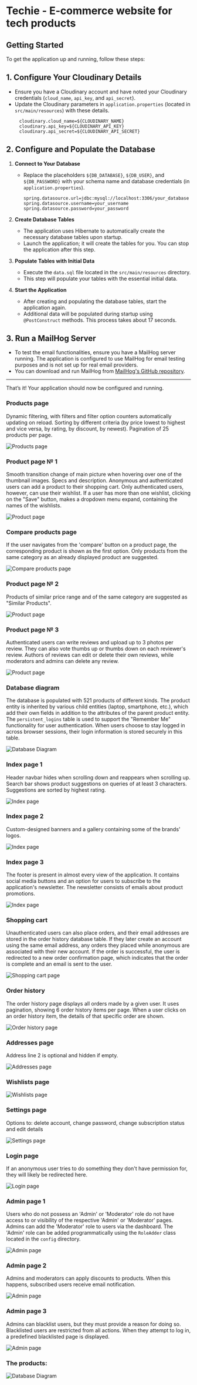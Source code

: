 # Techie - E-commerce website for tech products

## Getting Started

To get the application up and running, follow these steps:

## 1. Configure Your Cloudinary Details
- Ensure you have a Cloudinary account and have noted your Cloudinary credentials (`cloud_name`, `api_key`, and `api_secret`).
- Update the Cloudinary parameters in `application.properties` (located in `src/main/resources`) with these details.
```properties
     cloudinary.cloud_name=${CLOUDINARY_NAME}
     cloudinary.api_key=${CLOUDINARY_API_KEY}
     cloudinary.api_secret=${CLOUDINARY_API_SECRET}
```

## 2. Configure and Populate the Database

1. **Connect to Your Database**
    - Replace the placeholders `${DB_DATABASE}`, `${DB_USER}`, and `${DB_PASSWORD}` with your schema name and database credentials (in `application.properties`).
      ```properties
      spring.datasource.url=jdbc:mysql://localhost:3306/your_database
      spring.datasource.username=your_username
      spring.datasource.password=your_password
      ```

2. **Create Database Tables**
    - The application uses Hibernate to automatically create the necessary database tables upon startup.
    - Launch the application; it will create the tables for you. You can stop the application after this step.

3. **Populate Tables with Initial Data**
    - Execute the `data.sql` file located in the `src/main/resources` directory.
    - This step will populate your tables with the essential initial data.

4. **Start the Application**
    - After creating and populating the database tables, start the application again.
    - Additional data will be populated during startup using `@PostConstruct` methods. This process takes about 17 seconds.

## 3. Run a MailHog Server

- To test the email functionalities, ensure you have a MailHog server running. The application is configured to use MailHog for email testing purposes and is not set up for real email providers.
- You can download and run MailHog from [MailHog's GitHub repository](https://github.com/mailhog/MailHog).

---

That’s it! Your application should now be configured and running.



### Products page
Dynamic filtering, with filters and filter option counters automatically updating on reload. Sorting by different criteria (by price lowest to highest and vice versa, by rating, by discount, by newest). Pagination of 25 products per page.

<img src="src/main/resources/static/images/products_sample_1.png" alt="Products page">

### Product page № 1
Smooth transition change of main picture when hovering over one of the thumbnail images. Specs and description. Anonymous and authenticated users can add a product to their shopping cart. Only authenticated users, however, can use their wishlist. 
If a user has more than one wishlist, clicking on the "Save" button, makes a dropdown menu expand, containing the names of the wishlists.

<img src="src/main/resources/static/images/products_sample_2.png" alt="Product page">

### Compare products page
If the user navigates from the 'compare' button on a product page, the corresponding product is shown as the first option. Only products from the same category as an already displayed product are suggested.

<img src="src/main/resources/static/images/compare_products.png" alt="Compare products page">

### Product page № 2
Products of similar price range and of the same category are suggested as "Similar Products".

<img src="src/main/resources/static/images/products_sample_3.png" alt="Product page">

### Product page № 3
Authenticated users can write reviews and upload up to 3 photos per review. They can also vote thumbs up or thumbs down on each reviewer's review. Authors of reviews can edit or delete their own reviews, while moderators and admins can delete any review.

<img src="src/main/resources/static/images/products_sample_4.png" alt="Product page">

### Database diagram
The database is populated with 521 products of different kinds. The product entity is inherited by various child entities (laptop, smartphone, etc.), which add their own fields in addition to the attributes of the parent product entity.
The `persistent_logins` table is used to support the "Remember Me" functionality for user authentication. When users choose to stay logged in across browser sessions, their login information is stored securely in this table.

<img src="src/main/resources/static/images/diagram.png" alt="Database Diagram">


### Index page 1
Header navbar hides when scrolling down and reappears when scrolling up. Search bar shows product suggestions on queries of at least 3 characters. Suggestions are sorted by highest rating.

<img src="src/main/resources/static/images/index_page.png" alt="Index page">

### Index page 2
Custom-designed banners and a gallery containing some of the brands' logos.

<img src="src/main/resources/static/images/index_page_2.png" alt="Index page">

### Index page 3
The footer is present in almost every view of the application. It contains social media buttons and an option for users to subscribe to the application's newsletter. The newsletter consists of emails about product promotions.

<img src="src/main/resources/static/images/index_page_3.png" alt="Index page">

### Shopping cart
Unauthenticated users can also place orders, and their email addresses are stored in the order history database table. If they later create an account using the same email address, any orders they placed while anonymous are associated with their new account.
If the order is successful, the user is redirected to a new order confirmation page, which indicates that the order is complete and an email is sent to the user.

<img src="src/main/resources/static/images/shopping_cart.png" alt="Shopping cart page">

### Order history
The order history page displays all orders made by a given user. It uses pagination, showing 6 order history items per page. When a user clicks on an order history item, the details of that specific order are shown.

<img src="src/main/resources/static/images/order_history.png" alt="Order history page">

### Addresses page
Address line 2 is optional and hidden if empty.

<img src="src/main/resources/static/images/address_page.png" alt="Addresses page">

### Wishlists page

<img src="src/main/resources/static/images/wishlists_page.png" alt="Wishlists page">

### Settings page
Options to: delete account, change password, change subscription status and edit details

<img src="src/main/resources/static/images/settings.png" alt="Settings page">

### Login page
If an anonymous user tries to do something they don't have permission for, they will likely be redirected here.

<img src="src/main/resources/static/images/login_page.png" alt="Login page">

### Admin page 1
Users who do not possess an 'Admin' or 'Moderator' role do not have access to or visibility of the respective 'Admin' or 'Moderator' pages. 
Admins can add the 'Moderator' role to users via the dashboard. The 'Admin' role can be added programmatically using the `RoleAdder` class located in the `config` directory.

<img src="src/main/resources/static/images/admin_1.png" alt="Admin page">

### Admin page 2
Admins and moderators can apply discounts to products. When this happens, subscribed users receive email notification.

<img src="src/main/resources/static/images/admin_2.png" alt="Admin page">

### Admin page 3
Admins can blacklist users, but they must provide a reason for doing so. Blacklisted users are restricted from all actions. When they attempt to log in, a predefined blacklisted page is displayed.

<img src="src/main/resources/static/images/admin_3.png" alt="Admin page">

### The products:

<img src="src/main/resources/static/images/products_diagram.png" alt="Database Diagram">

